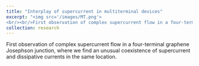 ```yaml
---
title: "Interplay of supercurrent in multiterminal devices"
excerpt: "<img src='/images/MT.png'>
<br/><br/>First observation of complex supercurrent flow in a four-terminal graphene Josephson junction, where we find an unusual coexistence of supercurrent and dissipative currents in the same location."
collection: research
---
```


First observation of complex supercurrent flow in a four-terminal graphene Josephson junction, where we find an unusual coexistence of supercurrent and dissipative currents in the same location.
